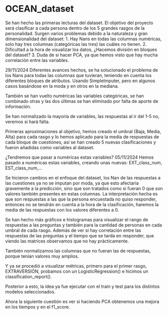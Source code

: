 # OCEAN_dataset
Se han hecho las primeras lecturas del dataset.
El objetivo del proyecto será clasificar a cada persona dentro de los 5 grandes rasgos de la personalidad.
Surgen varios problemas debido a la naturaleza y gran dimensionalidad del dataset:
	1. Hay Nans en todas las columnas numéricas, solo hay tres columnas (categóricas las tres) las cuáles no tienen.
  	2. Dificultad a la hora de visualizar los datos, ¿Hacemos división en bloques del dataset?
	3. Duda de si hacer PCA, ya que hemos visto que hay mucha correlación entre las variables.

29/11/2024
Diferentes avances hechos, se ha solucionado el problema de los Nans para todas las columnas que tuvieran, teniendo en cuenta los diferentes bloques de atributos. Usando SimpleImputer, pero en algunos casos basándose en la moda y en otros en la mediana.

También se han vuelto numéricas las variables categóricas, se han combinado otras y las dos últimas se han eliminado por falta  de aporte de información.

Se han normalizado la mayoría de variables, las respuestas al ir del 1-5 no, veremos si hará falta.

Primeras aproximaciones al objetivo, hemos creado el umbral {Baja, Media, Alta} para cada rasgo y lo hemos aplicado para la media de respuestas de cada bloque de cuestiones, así se han creado 5 nuevas clasificaciones y fueron añadidas como variables al dataset.

¿Tendremos que pasar a numéricas estas variables?
05/11/2024
Hemos pasado a numéricas estas variables, creando unas nuevas: EXT_class_num, EST_class_num,...

Se hicieron cambios en el enfoque del dataset, los Nan de las respuestas a las cuestiones ya no se imputan por moda, ya que esto afectaría gravemente a la predicción, sino que son tratados como si fueran 0 que son valores también presentes en estas columnas. La interpretación hecha es que son respuestas a las que la persona encuestada no quiso responder, entonces no se tendrán en cuenta a la hora de la clasificación, haremos la media de las respuestas con los valores diferentes a 0.

Se han hecho más gráficos e histogramas para visualizar el rango de respuestas a las preguntas y también para la cantidad de personas en cada umbral de cada rasgo. Además de ver si hay correlación entre las respuestas de las preguntas y el tiempo que se tarda en responder, que viendo las matrices observamos que no hay prácticamente.

También normalizamos las columnas que no fueran las de respuestas, porque tenían valores muy amplios. 

Y ya se procedió a visualizar métricas, primero para el primer rasgo, EXTRAVERSIÓN, probamos con un LogisticRegression() e hicimos un classification_report().

Posterior a esto, la idea ya fue ejecutar con el train y test para los distintos modelos seleccionados.

Ahora la siguiente cuestión es ver si haciendo PCA obtenemos una mejora en los tiempos y en el f1_score.




